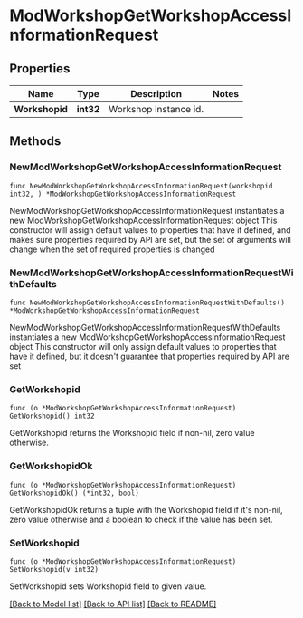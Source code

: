 # ModWorkshopGetWorkshopAccessInformationRequest

## Properties

Name | Type | Description | Notes
------------ | ------------- | ------------- | -------------
**Workshopid** | **int32** | Workshop instance id. | 

## Methods

### NewModWorkshopGetWorkshopAccessInformationRequest

`func NewModWorkshopGetWorkshopAccessInformationRequest(workshopid int32, ) *ModWorkshopGetWorkshopAccessInformationRequest`

NewModWorkshopGetWorkshopAccessInformationRequest instantiates a new ModWorkshopGetWorkshopAccessInformationRequest object
This constructor will assign default values to properties that have it defined,
and makes sure properties required by API are set, but the set of arguments
will change when the set of required properties is changed

### NewModWorkshopGetWorkshopAccessInformationRequestWithDefaults

`func NewModWorkshopGetWorkshopAccessInformationRequestWithDefaults() *ModWorkshopGetWorkshopAccessInformationRequest`

NewModWorkshopGetWorkshopAccessInformationRequestWithDefaults instantiates a new ModWorkshopGetWorkshopAccessInformationRequest object
This constructor will only assign default values to properties that have it defined,
but it doesn't guarantee that properties required by API are set

### GetWorkshopid

`func (o *ModWorkshopGetWorkshopAccessInformationRequest) GetWorkshopid() int32`

GetWorkshopid returns the Workshopid field if non-nil, zero value otherwise.

### GetWorkshopidOk

`func (o *ModWorkshopGetWorkshopAccessInformationRequest) GetWorkshopidOk() (*int32, bool)`

GetWorkshopidOk returns a tuple with the Workshopid field if it's non-nil, zero value otherwise
and a boolean to check if the value has been set.

### SetWorkshopid

`func (o *ModWorkshopGetWorkshopAccessInformationRequest) SetWorkshopid(v int32)`

SetWorkshopid sets Workshopid field to given value.



[[Back to Model list]](../README.md#documentation-for-models) [[Back to API list]](../README.md#documentation-for-api-endpoints) [[Back to README]](../README.md)


